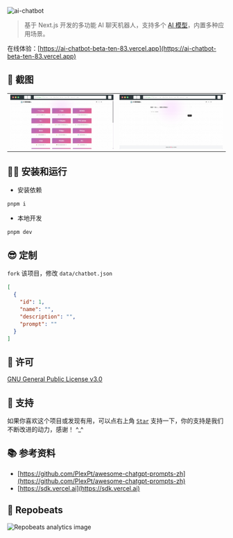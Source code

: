 ![ai-chatbot](https://socialify.git.ci/liuyuhe666/ai-chatbot/image?font=Inter&forks=1&issues=1&language=1&name=1&owner=1&pattern=Circuit+Board&pulls=1&stargazers=1&theme=Auto)

> 基于 Next.js 开发的多功能 AI 聊天机器人，支持多个 [AI 模型](https://github.com/liuyuhe666/ai-chatbot/blob/main/data/ai-sdk-providers.txt)，内置多种应用场景。

在线体验：[https://ai-chatbot-beta-ten-83.vercel.app](https://ai-chatbot-beta-ten-83.vercel.app)

## 🧩 截图

<table>
<tr>
<td><img src="./assets/screenshot-rocks1.png" alt="preview"></td>
<td><img src="./assets/screenshot-rocks2.png" alt="preview"></td>
</tr>
</table>

## 🧑‍💻 安装和运行

- 安装依赖

```bash
pnpm i
```

- 本地开发

```bash
pnpm dev
```

## 😎 定制

`fork` 该项目，修改 `data/chatbot.json`

```json
[
  {
    "id": 1,
    "name": "",
    "description": "",
    "prompt": ""
  }
]
```

## 📖 许可

[GNU General Public License v3.0](https://github.com/liuyuhe666/ai-chatbot/blob/main/LICENSE)

## 🌹 支持

如果你喜欢这个项目或发现有用，可以点右上角 [`Star`](https://github.com/liuyuhe666/ai-chatbot) 支持一下，你的支持是我们不断改进的动力，感谢！ ^_^

## 📚 参考资料

- [https://github.com/PlexPt/awesome-chatgpt-prompts-zh](https://github.com/PlexPt/awesome-chatgpt-prompts-zh)
- [https://sdk.vercel.ai](https://sdk.vercel.ai)

## 🚧 Repobeats

![Repobeats analytics image](https://repobeats.axiom.co/api/embed/c318854748869876ec3561423c7b6b28f73a88d5.svg)
